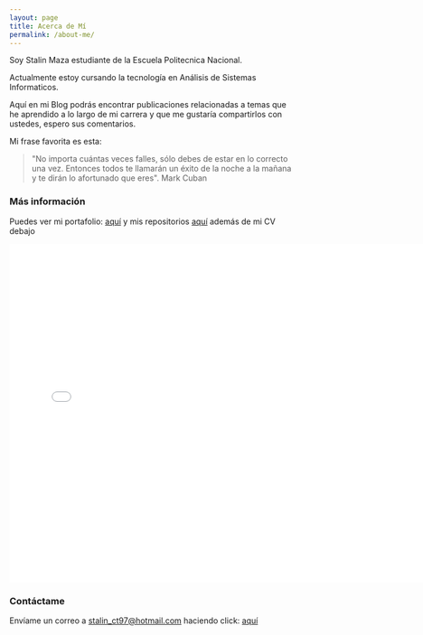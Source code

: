 ```yaml
---
layout: page
title: Acerca de Mí
permalink: /about-me/
---
```

Soy Stalin Maza estudiante de la Escuela Politecnica Nacional.

Actualmente estoy cursando la tecnología en Análisis de Sistemas Informaticos.

Aquí en mi Blog podrás encontrar publicaciones relacionadas a temas que he aprendido a lo largo de mi carrera y que me gustaría compartirlos con ustedes, espero sus comentarios.

Mi frase favorita es esta: 

<blockquote>
    "No importa cuántas veces falles, sólo debes de estar en lo correcto una vez. Entonces 
    todos te llamarán un éxito de la noche a la mañana y te dirán lo afortunado que eres". 
    Mark Cuban
</blockquote>

### Más información

Puedes ver mi portafolio: <a href="https://stalinmazaepn.github.io/stalinMaza/" target="_blank">aquí</a> y mis repositorios <a href="https://github.com/StalinMazaEpn" target="_blank">aquí</a> además de mi CV debajo

<div class="iframe_container">
<iframe src="{{site.url}}/{{site.github_username}}/docs/cv_stalin.pdf#zoom=100&view=fitH" frameborder="0" width="750" height="600" marginheight="0" marginwidth="0" id="pdf"  
></iframe>
</div>


### Contáctame

Envíame un correo a stalin_ct97@hotmail.com haciendo click: [aquí](mailto:stalin_ct97@hotmail.com)
